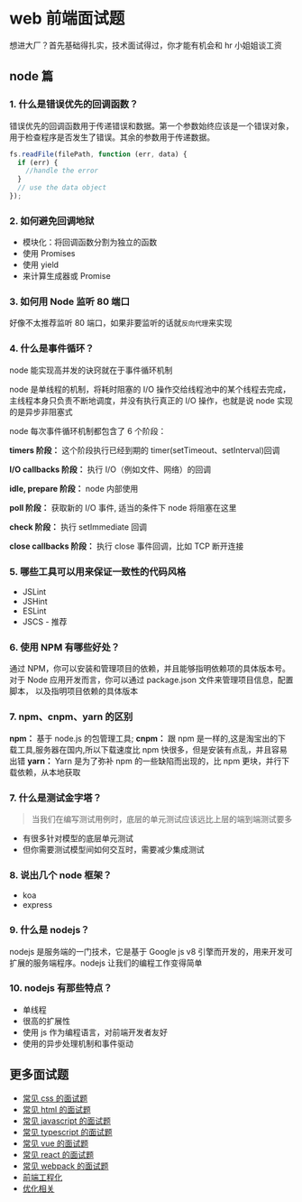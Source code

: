 # web 前端面试题

想进大厂？首先基础得扎实，技术面试得过，你才能有机会和 hr 小姐姐谈工资

## node 篇

### 1. 什么是错误优先的回调函数？

错误优先的回调函数用于传递错误和数据。第一个参数始终应该是一个错误对象， 用于检查程序是否发生了错误。其余的参数用于传递数据。

```js
fs.readFile(filePath, function (err, data) {
  if (err) {
    //handle the error
  }
  // use the data object
});
```

### 2. 如何避免回调地狱

- 模块化：将回调函数分割为独立的函数
- 使用 Promises
- 使用 yield
- 来计算生成器或 Promise

### 3. 如何用 Node 监听 80 端口

好像不太推荐监听 80 端口，如果非要监听的话就`反向代理`来实现

### 4. 什么是事件循环？

node 能实现高并发的诀窍就在于事件循环机制

node 是单线程的机制，将耗时阻塞的 I/O 操作交给线程池中的某个线程去完成，主线程本身只负责不断地调度，并没有执行真正的 I/O 操作，也就是说 node 实现的是异步非阻塞式

node 每次事件循环机制都包含了 6 个阶段：

**timers 阶段：** 这个阶段执行已经到期的 timer(setTimeout、setInterval)回调

**I/O callbacks 阶段：** 执行 I/O（例如文件、网络）的回调

**idle, prepare 阶段：** node 内部使用

**poll 阶段：** 获取新的 I/O 事件, 适当的条件下 node 将阻塞在这里

**check 阶段：** 执行 setImmediate 回调

**close callbacks 阶段：** 执行 close 事件回调，比如 TCP 断开连接

### 5. 哪些工具可以用来保证一致性的代码风格

- JSLint
- JSHint
- ESLint
- JSCS - 推荐

### 6. 使用 NPM 有哪些好处？

通过 NPM，你可以安装和管理项目的依赖，并且能够指明依赖项的具体版本号。 对于 Node 应用开发而言，你可以通过 package.json 文件来管理项目信息，配置脚本， 以及指明项目依赖的具体版本

### 7. npm、cnpm、yarn 的区别

**npm：** 基于 node.js 的包管理工具;
**cnpm：** 跟 npm 是一样的,这是淘宝出的下载工具,服务器在国内,所以下载速度比 npm 快很多，但是安装有点乱，并且容易出错
**yarn：** Yarn 是为了弥补 npm 的一些缺陷而出现的，比 npm 更块，并行下载依赖，从本地获取

### 7. 什么是测试金字塔？

> 当我们在编写测试用例时，底层的单元测试应该远比上层的端到端测试要多

- 有很多针对模型的底层单元测试
- 但你需要测试模型间如何交互时，需要减少集成测试

### 8. 说出几个 node 框架？

- koa
- express

### 9. 什么是 nodejs？

nodejs 是服务端的一门技术，它是基于 Google js v8 引擎而开发的，用来开发可扩展的服务端程序。nodejs 让我们的编程工作变得简单

### 10. nodejs 有那些特点？

- 单线程
- 很高的扩展性
- 使用 js 作为编程语言，对前端开发者友好
- 使用的异步处理机制和事件驱动

## 更多面试题

- [常见 css 的面试题](./css.md)
- [常见 html 的面试题](./html.md)
- [常见 javascript 的面试题](./javascript.md)
- [常见 typescript 的面试题](./typescript.md)
- [常见 vue 的面试题](./vue.md)
- [常见 react 的面试题](./react.md)
- [常见 webpack 的面试题](./webpack.md)
- [前端工程化](./eng.md)
- [优化相关](./optimize.md)